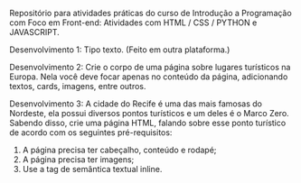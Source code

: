 Repositório para atividades práticas do curso de Introdução a Programação com Foco em Front-end:
Atividades com HTML / CSS / PYTHON e JAVASCRIPT.

Desenvolvimento 1:
Tipo texto. (Feito em outra plataforma.)

Desenvolvimento 2:
Crie o corpo de uma página sobre lugares turísticos na Europa. Nela você deve focar apenas no conteúdo da página, adicionando textos, cards, imagens, entre outros.

Desenvolvimento 3:
A cidade do Recife é uma das mais famosas do Nordeste, ela possui diversos pontos turísticos e um deles é o Marco Zero. Sabendo disso, crie uma página HTML, falando sobre esse ponto turístico de acordo com os seguintes pré-requisitos:

1.  A página precisa ter cabeçalho, conteúdo e rodapé;
2.  A página precisa ter imagens;
3.  Use a tag de semântica textual inline.
